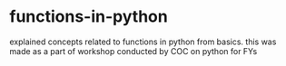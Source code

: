 # functions-in-python

explained concepts related to functions in python from basics. this was made as a part of workshop conducted by COC on python for FYs
